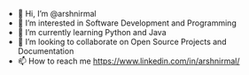 - 👋 Hi, I’m @arshnirmal
- 👀 I’m interested in Software Development and Programming
- 🌱 I’m currently learning Python and Java 
- 💞️ I’m looking to collaborate on Open Source Projects and Documentation
- 📫 How to reach me https://www.linkedin.com/in/arshnirmal/

<!---
arshnirmal/arshnirmal is a ✨ special ✨ repository because its `README.md` (this file) appears on your GitHub profile.
You can click the Preview link to take a look at your changes.
--->
